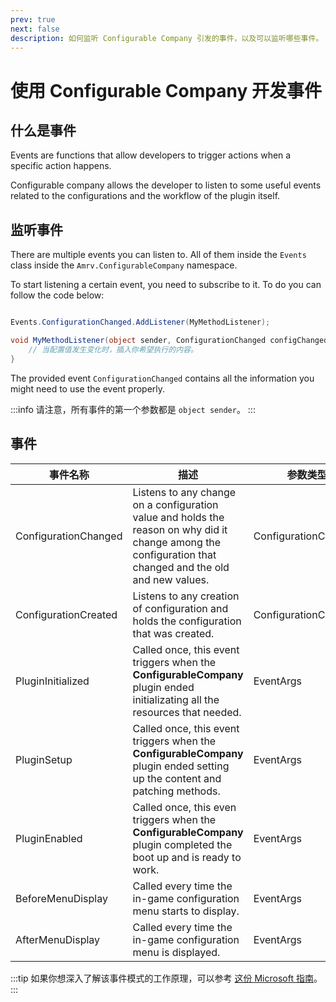 ```yaml
---
prev: true
next: false
description: 如何监听 Configurable Company 引发的事件，以及可以监听哪些事件。
---
```


# 使用 Configurable Company 开发事件

## 什么是事件

Events are functions that allow developers to trigger actions when a specific action happens.

Configurable company allows the developer to listen to some useful events related to the configurations and the workflow of the plugin itself.

## 监听事件

There are multiple events you can listen to. All of them inside the `Events` class inside the `Amrv.ConfigurableCompany` namespace.

To start listening a certain event, you need to subscribe to it. To do you can follow the code below:

```csharp

Events.ConfigurationChanged.AddListener(MyMethodListener);

void MyMethodListener(object sender, ConfigurationChanged configChangedEvent) {
    // 当配置值发生变化时，插入你希望执行的内容。
}

```

The provided event `ConfigurationChanged` contains all the information you might need to use the event properly.

:::info
请注意，所有事件的第一个参数都是 `object sender`。
:::

## 事件

| 事件名称                 | 描述                                                                                                                                                        | 参数类型                 |
| -------------------- | --------------------------------------------------------------------------------------------------------------------------------------------------------- | -------------------- |
| ConfigurationChanged | Listens to any change on a configuration value and holds the reason on why did it change among the configuration that changed and the old and new values. | ConfigurationChanged |
| ConfigurationCreated | Listens to any creation of configuration and holds the configuration that was created.                                                                    | ConfigurationCreated |
| PluginInitialized    | Called once, this event triggers when the **ConfigurableCompany** plugin ended initializating all the resources that needed.                              | EventArgs            |
| PluginSetup          | Called once, this event triggers when the **ConfigurableCompany** plugin ended setting up the content and patching methods.                               | EventArgs            |
| PluginEnabled        | Called once, this even triggers when the **ConfigurableCompany** plugin completed the boot up and is ready to work.                                       | EventArgs            |
| BeforeMenuDisplay    | Called every time the in-game configuration menu starts to display.                                                                                       | EventArgs            |
| AfterMenuDisplay     | Called every time the in-game configuration menu is displayed.                                                                                            | EventArgs            |

:::tip
如果你想深入了解该事件模式的工作原理，可以参考 [这份 Microsoft 指南](https://learn.microsoft.com/zh-cn/dotnet/standard/events/#event-handlers)。
:::
